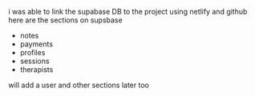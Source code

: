 i was able to link the supabase DB to the project using netlify and github here are the sections on supsbase
- notes
- payments
- profiles
- sessions
- therapists
  
will add a user and other sections later too
